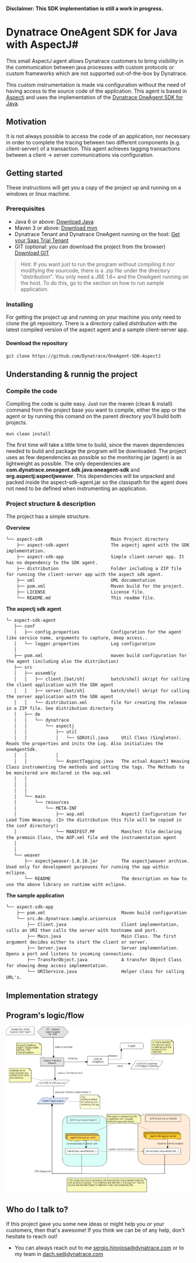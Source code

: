 **Disclaimer: This SDK implementation is still a work in progress.**

# Dynatrace OneAgent SDK for Java with AspectJ#

This small AspectJ agent allows Dynatrace customers to bring visibility in the communication between java processes with custom protocols or custom frameworks which are not supported out-of-the-box by Dynatrace.

This custom instrumentation is made via configuration without the need of having access to the source code of the application. This agent is based in [Aspectj](https://www.eclipse.org/aspectj) and uses the implementation of the [Dynatrace OneAgent SDK for Java](https://github.com/Dynatrace/OneAgent-SDK-for-Java). 

## Motivation ##
It is not always possible to access the code of an application, nor necessary in order to complete the tracing between two different components (e.g. client-server) of a transaction. This agent achieves tagging transactions between a client -> server communications via configuration. 

## Getting started ##
These instructions will get you a copy of the project up and running on a windows or linux machine.

### Prerequisites ###
* Java 6 or above: [Download Java](https://java.com/de/download/)
* Maven 3 or above: [Download mvn](https://maven.apache.org/download.cgi)
* Dynatrace Tenant and Dynatrace OneAgent running on the host: [Get your Saas Trial Tenant](https://www.dynatrace.com/trial/)
* GIT (optional: you can download the project from the browser) [Download GIT](https://git-scm.com/downloads)

> Hint: If you want just to run the program without compiling it nor modifying the sourcode, there is a .zip file under the directory "distribution". You only need a JRE 1.6+ and the OneAgent running on the host. To do this, go to the section on how to run sample application.

### Installing ###

For getting the project up and running on your machine you only need to clone the git repository. There is a directory called *distribution* with the latest compiled version of the aspect agent and a sample client-server app. 

#### Download the repository ###

	git clone https://github.com/Dynatrace/OneAgent-SDK-AspectJ

## Understanding & runnig the project ##

### Compile the code ###
Compiling the code is quite easy. Just run the maven (clean & install) command from the project base you want to compile, either the app or the agent or by running this comand on the parent directory you'll build both projects. 

    mvn clean install

The first time will take a little time to build, since the maven dependencies needed to build and package the program will be downloaded. The project uses as few dependencies as possible so the monitoring jar (agent) is as lightweight as possible. The only dependencies are **com.dynatrace.oneagent.sdk.java:oneagent-sdk** and **org.aspectj:aspectjweaver**. This dependencies will be unpacked and packed inside the aspect-sdk-agent.jar so the classpath for the agent does not need to be defined when instrumenting an application.

### Project structure & description ###

The project has a simple structure. 

**Overview**

	└── aspect-sdk							Main Project directory
	    ├── aspect-sdk-agent				The aspectj agent with the SDK implementation.
	    ├── aspect-sdk-app					Simple client-server app. It has no dependency to the SDK agent.
	    ├── distribution					Folder including a ZIP file for running the client-server app with the aspect sdk agent.
		├── uml 							UML documentation
	    ├── pom.xml							Maven build for the project.
	    ├── LICENSE							License file.
	    └── README.md						This readme file.


**The aspectj sdk agent**

	└─ aspect-sdk-agent								 
	   ├── conf										
	   │   ├── config.properties			Configuration for the agent like service name, arguments to capture, deep access..
	   │   └── logger.properties			Log configuration
	   │    			
	   ├── pom.xml							maven build configuration for the agent (including also the distribution)
	   ├── src
	   │   ├── assembly
	   │   │   ├── client.[bat/sh]			batch/shell skript for calling the client application with the SDK agent
	   │   │   ├── server.[bat/sh]			batch/shell skript for calling the server application with the SDK agent
	   │   │   └── distribution.xml			file for creating the release in a ZIP file. See distribution directory
	   │   ├── de
	   │   │   └── dynatrace
	   │   │       └── aspectj
	   │   │           ├── util
	   │   │           │   └── SDKUtil.java 	Util Class (Singleton). Reads the properties and inits the Log. Also initializes the oneAgentSdk.
	   │   │           │   
	   │   │           └── AspectTagging.java	The actual AspectJ Weaving Class instrumenting the methods and setting the tags. The Methods to be monitored are declared in the aop.xml
	   │   │       
	   │   │       
	   │   │       
	   │   └── main
	   │       └── resources
	   │           └── META-INF
	   │               ├── aop.xml				AspectJ Configuration for Load Time Weaving. (In the distribution this file will be copied in the conf directory!) 
	   │               └── MANIFEST.MF			Manifest file declaring the premain Class, the AOP.xml file and the instrumentation agent
	   │   
	   │       
	   └── weaver
	       ├── aspectjweaver-1.8.10.jar			The aspectjweaver archive. Used only for development purpouses for running the app within eclipse. 
	       └── README							The description on how to use the above library on runtime with eclipse.



**The sample application**

	└── aspect-sdk-app
	    ├── pom.xml								Maven build configuration
	    └── src.de.dynatrace.sample.uriservice
	        ├── Client.java						Client implementation, calls an URI then calls the server with hostname and port.
	        ├── Main.java						Main Class. The first argument decides either to start the client or server.
	        ├── Server.java						Server implementation. Opens a port and listens to incoming connections.
	        ├── TransferObject.java				A transfer Object Class for showing deep access implementation.
	        └── URIService.java					Helper class for calling URL's.


## Implementation strategy ##

## Program's logic/flow ##

![aspect-api-overview-flowchart.jpg](uml/img/aspect-sdk-overview-flowchart.png)

## Who do I talk to? ##

If this project gave you some new ideas or might help you or your customers, then that's awesome! If you think we can be of any help, don't hesitate to reach out!

* You can always reach out to me [sergio.hinojosa@dynatrace.com](mailto:sergio.hinojosa@dynatrace.com) or to my team in [dach.se@dynatrace.com](mailto:dach.se@dynatrace.com)